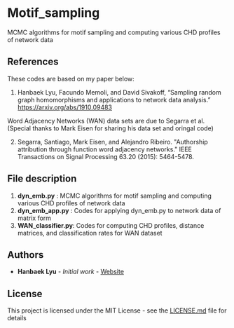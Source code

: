 # Motif_sampling

MCMC algorithms for motif sampling and computing various CHD profiles of network data

## References

These codes are based on my paper below: 
  1. Hanbaek Lyu, Facundo Memoli, and David Sivakoff, 
     “Sampling random graph homomorphisms and applications to network data analysis.” 
     https://arxiv.org/abs/1910.09483
     
Word Adjacency Networks (WAN) data sets are due to Segarra et al. (Special thanks to Mark Eisen for sharing his data set and oringal code)

  2. Segarra, Santiago, Mark Eisen, and Alejandro Ribeiro. "Authorship attribution through function word adjacency networks." IEEE Transactions on Signal Processing 63.20 (2015): 5464-5478.
  

## File description 

  1. **dyn_emb.py** : MCMC algorithms for motif sampling and computing various CHD profiles of network data
  2. **dyn_emb_app.py** : Codes for applying dyn_emb.py to network data of matrix form
  3. **WAN_classifier.py**: Codes for computing CHD profiles, distance matrices, and classification rates for WAN dataset 
  
## Authors

* **Hanbaek Lyu** - *Initial work* - [Website](https://hanbaeklyu.com)

## License

This project is licensed under the MIT License - see the [LICENSE.md](LICENSE.md) file for details

